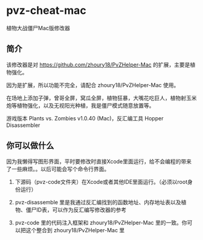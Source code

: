 # pvz-cheat-mac

植物大战僵尸Mac版修改器

## 简介

该修改器是对 https://github.com/zhoury18/PvZHelper-Mac 的扩展，主要是植物强化。

因为是扩展，所以功能不完全，请配合 zhoury18/PvZHelper-Mac 使用。

在场地上添加子弹，曾哥全屏，窝瓜全屏，植物狂暴，大嘴花吃巨人，植物射玉米炮等植物强化，以及无视阳光种植，我是僵尸模式随意放置等。

游戏版本 Plants vs. Zombies v1.0.40 (Mac)，反汇编工具 Hopper Disassembler

## 你可以做什么

因为我懒得写图形界面，平时要修改时直接Xcode里面运行，给不会编程的带来了一些麻烦。。以后可能会写个命令行界面。

1. 下源码（pvz-code文件夹）在Xcode或者其他IDE里面运行。（必须以root身份运行）

2. pvz-disassemble 里是我通过反汇编找到的函数地址、内存地址表以及植物、僵尸ID表，可以作为反汇编写修改器的参考

3. pvz-code 里的代码注入框架和 zhoury18/PvZHelper-Mac 里的一致。你可以把这个整合到 zhoury18/PvZHelper-Mac 里
